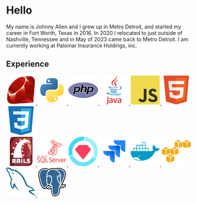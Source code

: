 # Hello

My name is Johnny Allen and I grew up in Metro Detroit, and started my career in Fort Worth, Texas in 2016. In 2020 I relocated to just outside of Nashville, Tennessee and in May of 2023 came back to Metro Detroit. I am currently working at Palomar Insurance Holdings, inc.

## Experience

<div>
  <a href="https://www.ruby-lang.org/en/" target="_blank">
    <img src="https://raw.githubusercontent.com/devicons/devicon/1119b9f84c0290e0f0b38982099a2bd027a48bf1/icons/ruby/ruby-original.svg" alt="Ruby" style="width: 5rem">
  </a>
  <a href="https://www.python.org/" target="_blank">
    <img src="https://raw.githubusercontent.com/devicons/devicon/ac557d6ff33ff370a5db99f97aeab35ea5c67fbd/icons/python/python-original.svg" alt="Python" style="width: 5rem">
  <a href="https://www.php.net/" target="_blank">
    <img src="https://raw.githubusercontent.com/devicons/devicon/1119b9f84c0290e0f0b38982099a2bd027a48bf1/icons/php/php-original.svg" alt="php" style="width: 5rem">
  </a>
  <a href="https://www.java.com/" target="_blank">
    <img src="https://raw.githubusercontent.com/devicons/devicon/d98a72cb9a6d8e543ddbddc32bac231572349e96/icons/java/java-original-wordmark.svg" alt="Java" style="width: 5rem">
  </a>
  <a href="https://developer.mozilla.org/en-US/docs/Web/JavaScript" target="_blank">
    <img src="https://raw.githubusercontent.com/devicons/devicon/ac557d6ff33ff370a5db99f97aeab35ea5c67fbd/icons/javascript/javascript-original.svg" alt="JavaScript" style="width: 5rem">
  </a>
 <a href="https://developer.mozilla.org/en-US/docs/Web/Guide/HTML/HTML5" target="_blank">
   <img src="https://raw.githubusercontent.com/devicons/devicon/ac557d6ff33ff370a5db99f97aeab35ea5c67fbd/icons/html5/html5-original.svg" alt="HTML5" style="width: 5rem">
 </a>
 <a href="https://developer.mozilla.org/en-US/docs/Archive/CSS3" target="_blank">
   <img src="https://raw.githubusercontent.com/devicons/devicon/ac557d6ff33ff370a5db99f97aeab35ea5c67fbd/icons/css3/css3-original.svg" alt="CSS" style="width: 5rem">
 </a>
   <br/>
  <a href="https://rubyonrails.org/" target="_blank">
    <img src="https://raw.githubusercontent.com/devicons/devicon/1119b9f84c0290e0f0b38982099a2bd027a48bf1/icons/rails/rails-original-wordmark.svg" alt="Rails" style="width: 5rem">
  </a>
  <a href="https://www.microsoft.com/en-us/sql-server/" target="_blank">
    <img src="https://raw.githubusercontent.com/devicons/devicon/1119b9f84c0290e0f0b38982099a2bd027a48bf1/icons/microsoftsqlserver/microsoftsqlserver-plain-wordmark.svg" alt="Microsoft SQL Server" style="width: 5rem">
  </a>
 <a href="https://rspec.info/" target="_blank">
   <img src="https://raw.githubusercontent.com/devicons/devicon/1119b9f84c0290e0f0b38982099a2bd027a48bf1/icons/rspec/rspec-original.svg" alt="RSpec" style="width: 5rem">
 </a>
 <a href="https://www.atlassian.com/software/jira" target="_blank">
   <img src="https://raw.githubusercontent.com/devicons/devicon/00f02ef57fb7601fd1ddcc2fe6fe670fef3ae3e4/icons/jira/jira-original.svg" alt="Jira" style="width: 5rem">
 </a>
 <a href="https://docker.com/" target="_blank">
   <img src="https://raw.githubusercontent.com/devicons/devicon/d98a72cb9a6d8e543ddbddc32bac231572349e96/icons/docker/docker-plain.svg" alt="Docker" style="width: 5rem">
 </a>
 <a href="https://aws.amazon.com/" target="_blank">
   <img src="https://raw.githubusercontent.com/devicons/devicon/ac557d6ff33ff370a5db99f97aeab35ea5c67fbd/icons/amazonwebservices/amazonwebservices-original.svg" alt="AWS" style="width: 5rem">
 </a>
 <a href="https://www.mysql.com/" target="_blank">
   <img src="https://raw.githubusercontent.com/devicons/devicon/9f4f5cdb393299a81125eb5127929ea7bfe42889/icons/mysql/mysql-original.svg" alt="MySQL" style="width: 5rem">
 </a>
 <a href="https://www.postgresql.org/" target="_blank">
   <img src="https://raw.githubusercontent.com/devicons/devicon/9f4f5cdb393299a81125eb5127929ea7bfe42889/icons/postgresql/postgresql-original.svg" alt="PostgreSQL" style="width: 5rem">
 </a>
</div>

<!--
Here are some ideas to get you started:

- 🔭 I’m currently working on ...
- 🌱 I’m currently learning ...
- 👯 I’m looking to collaborate on ...
- 🤔 I’m looking for help with ...
- 💬 Ask me about ...
- 📫 How to reach me: ...
- ⚡ Fun fact: ...
-->

